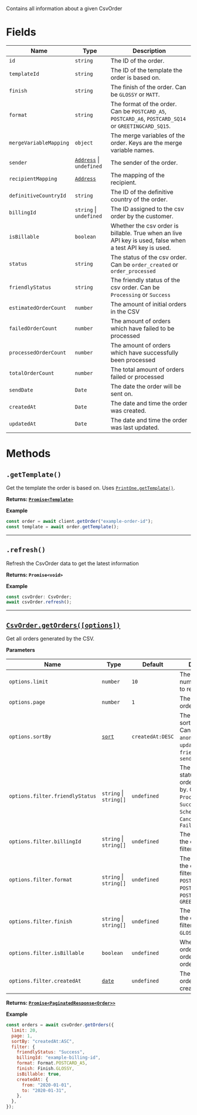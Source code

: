 Contains all information about a given CsvOrder

# Fields

| Name                  | Type                                 | Description                                                                                                                                                             |
| --------------------- | ------------------------------------ | ----------------------------------------------------------------------------------------------------------------------------------------------------------------------- |
| `id`                  | `string`                             | The ID of the order.                                                                                                                                                    |
| `templateId`          | `string`                             | The ID of the template the order is based on.                                                                                                                           |
| `finish`              | `string`                             | The finish of the order. Can be `GLOSSY` or `MATT`.                                                                                                                     |
| `format`              | `string`                             | The format of the order. Can be `POSTCARD_A5`, `POSTCARD_A6`, `POSTCARD_SQ14` or `GREETINGCARD_SQ15`.                                                                   |
| `mergeVariableMapping`      | `object`                       | The merge variables of the order. Keys are the merge variable names.                                                                                                    |
| `sender`              | [`Address`](#Address) \| `undefined` | The sender of the order.                                                                                                                                                |
| `recipientMapping`    | [`Address`](#Address)                | The mapping of the recipient.                                                                                                                                             |
| `definitiveCountryId` | `string`                             | The ID of the definitive country of the order.                                                                                                                          |
| `billingId`           | `string` \| `undefined`              | The ID assigned to the csv order by the customer.                                                                                                                           |
| `isBillable`          | `boolean`                            | Whether the csv order is billable. True when an live API key is used, false when a test API key is used.                                                                    |
| `status`              | `string`                             | The status of the csv order. Can be `order_created` or `order_processed` |
| `friendlyStatus`      | `string`                             | The friendly status of the csv order. Can be `Processing` or `Success`                                                      |
| `estimatedOrderCount` | `number`                             | The amount of initial orders in the CSV
| `failedOrderCount`    | `number`                             | The amount of orders which have failed to be processed
| `processedOrderCount` | `number`                             | The amount of orders which have successfully been processed
| `totalOrderCount`     | `number`                             | The total amount of orders failed or processed
| `sendDate`            | `Date`                               | The date the order will be sent on.                                                                                                                                     |
| `createdAt`           | `Date`                               | The date and time the order was created.                                                                                                                                |
| `updatedAt`           | `Date`                               | The date and time the order was last updated.                                                                                                                           |

# Methods

## `.getTemplate()`

Get the template the order is based on. Uses [`PrintOne.getTemplate()`](./PrintOne#gettemplateid).

**Returns: [`Promise<Template>`](./Template)**

**Example**

```js
const order = await client.getOrder("example-order-id");
const template = await order.getTemplate();
```

---

## `.refresh()`

Refresh the CsvOrder data to get the latest information

**Returns: `Promise<void>`**

**Example**

```js
const csvOrder: CsvOrder;
await csvOrder.refresh();
```

---

## [`CsvOrder.getOrders([options])`](./PrintOne#getordersoptions)

Get all orders generated by the CSV.

**Parameters**

| Name                            | Type                          | Default          | Description                                                                                                                        |
| ------------------------------- | ----------------------------- | ---------------- | ---------------------------------------------------------------------------------------------------------------------------------- |
| `options.limit`                 | `number`                      | `10`             | The maximum number of orders to return.                                                                                            |
| `options.page`                  | `number`                      | `1`              | The page of orders to return.                                                                                                      |
| `options.sortBy`                | [`sort`](./Filtering#Sorting) | `createdAt:DESC` | The field(s) to sort the orders by. Can be `createdAt`, `anonymizedAt`, `updatedAt`, `friendlyStatus` or `sendDate`                |
| `options.filter.friendlyStatus` | `string` \| `string[]`        | `undefined`      | The friendly status(es) of the order(s) to filter by. Can be `Processing`, `Success`, `Sent`, `Scheduled`, `Cancelled` or `Failed` |
| `options.filter.billingId`      | `string` \| `string[]`        | `undefined`      | The billing ID(s) of the order(s) to filter by.                                                                                    |
| `options.filter.format`         | `string` \| `string[]`        | `undefined`      | The format(s) of the order(s) to filter by. Can be `POSTCARD_A5`, `POSTCARD_A6`, `POSTCARD_SQ14` or `GREETINGCARD_SQ15`            |
| `options.filter.finish`         | `string` \| `string[]`        | `undefined`      | The finish(es) of the order(s) to filter by. Can be `GLOSSY` or `MATTE`                                                            |
| `options.filter.isBillable`     | `boolean`                     | `undefined`      | Whether the order(s) are live order or test orders.                                                                                |
| `options.filter.createdAt`      | [`date`](./Filtering#Date)    | `undefined`      | The date(s) the order(s) were created on.                                                                                          |

**Returns: [`Promise<PaginatedResponse<Order>>`](./Order)**

**Example**

```js
const orders = await csvOrder.getOrders({
  limit: 20,
  page: 1,
  sortBy: "createdAt:ASC",
  filter: {
    friendlyStatus: "Success",
    billingId: "example-billing-id",
    format: Format.POSTCARD_A5,
    finish: Finish.GLOSSY,
    isBillable: true,
    createdAt: {
      from: "2020-01-01",
      to: "2020-01-31",
    },
  },
});
```
